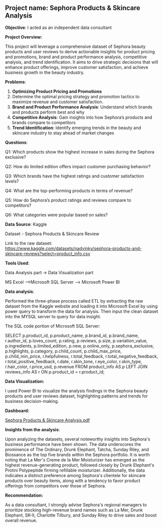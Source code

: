 ## **Project name:** Sephora Products & Skincare Analysis

**Objective**: I acted as an independent data consultant 


**Project Overview:** 

This project will leverage a comprehensive dataset of Sephora beauty products and user reviews to derive actionable insights for product pricing and promotions, brand and product performance analysis, competitive analysis, and trend identification. It aims to drive strategic decisions that will enhance product offerings, improve customer satisfaction, and achieve business growth in the beauty industry. 


**Problems**: 

1. **Optimizing Product Pricing and Promotions**
2. Determine the optimal pricing strategy and promotion tactics to maximize revenue and customer satisfaction.
3. **Brand and Product Performance Analysis**: Understand which brands and products perform best and why
4. **Competitive Analysis**: Gain insights into how Sephora’s products and brands compare to competitors
5. **Trend Identification**: Identify emerging trends in the beauty and skincare industry to stay ahead of market changes


**Questions**:

Q1: Which products show the highest increase in sales during the Sephora exclusive?

Q2: How do limited edition offers impact customer purchasing behavior?

Q3: Which brands have the highest ratings and customer satisfaction levels?

Q4: What are the top-performing products in terms of revenue?

Q5: How do Sephora’s product ratings and reviews compare to competitors? 

Q6: What categories were popular based on sales?


**Data Source**: Kaggle

Dataset - Sephora Products & Skincare Review

Link to the raw dataset:  https://www.kaggle.com/datasets/nadyinky/sephora-products-and-skincare-reviews?select=product_info.csv


**Tools Used**:  

Data Analysis part → Data Visualization part

 MS Excel —>Microsoft SQL Server —> Microsoft Power BI 


**Data analysis**: 

Performed the three-phase process called ETL by extracting the raw dataset from the Kaggle website and loading it into Microsoft Excel by using power query to transform the data for analysis. Then input the clean dataset into the MYSQL server to query for data insight.

The SQL code portion of Microsoft SQL Server:

SELECT 
    p.product_id, 
    p.product_name, 
    p.brand_id, 
    p.brand_name, 
    r.author_id, 
    p.loves_count, 
    p.rating, 
    p.reviews, 
    p.size, 
    p.variation_value, 
    p.ingredients, 
    p.limited_edition, 
    p.new, 
    p.online_only, 
    p.sephora_exclusive, 
    p.highlights, 
    p.category, 
    p.child_count, 
    p.child_max_price, 
    p.child_min_price, 
    r.helpfulness, 
    r.total_feedback, 
    r.total_negative_feedback, 
    r.total_positive_feedback, 
    r.date, 
    r.skin_tone, 
    r.eye_color, 
    r.skin_type, 
    r.hair_color, 
    r.price_usd, 
    p.revenue 
FROM product_info AS p
LEFT JOIN reviews_info AS r
ON p.product_id = r.product_id;


**Data Visualization:** 

I used Power BI to visualize the analysis findings in the Sephora beauty products and user reviews dataset, highlighting patterns and trends for business decision-making.


**Dashboard:**

[Sephora Products & Skincare Analysis.pdf](https://github.com/user-attachments/files/16549338/Sephora.Products.Skincare.Analysis.pdf)


**Insights from the analysis**: 

Upon analyzing the datasets, several noteworthy insights into Sephora's business performance have been shown. The data underscores the prominence of The Ordinary, Drunk Elephant, Tatcha, Sunday Riley, and Biossance as the top five brands within the Sephora portfolio. It is worth noting that La Mer's Creme de la Mer Moisturizer has emerged as the highest revenue-generating product, followed closely by Drunk Elephant's Protini Polypeptide firming refillable moisturizer. Additionally, the data indicates a distinct preference among Sephora's clientele for skincare products over beauty items, along with a tendency to favor product offerings from competitors over those of Sephora.

**Recommendation:**

As a data consultant, I strongly advise Sephora's regional managers to prioritize stocking high-revenue brand names such as La Mer, Drunk Elephant, SK-II, Charlotte Tilbury, and Sunday Riley to drive sales and boost overall revenue.
